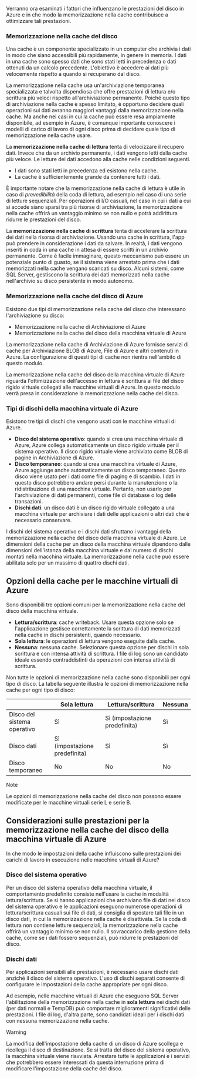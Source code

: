 Verranno ora esaminati i fattori che influenzano le prestazioni del disco in Azure e in che modo la memorizzazione nella cache contribuisce a ottimizzare tali prestazioni. 

### <a name="disk-caching"></a>Memorizzazione nella cache del disco

Una cache è un componente specializzato in un computer che archivia i dati in modo che siano accessibili più rapidamente, in genere in memoria. I dati in una cache sono spesso dati che sono stati letti in precedenza o dati ottenuti da un calcolo precedente. L'obiettivo è accedere ai dati più velocemente rispetto a quando si recuperano dal disco.

La memorizzazione nella cache usa un'archiviazione temporanea specializzata e talvolta dispendiosa che offre prestazioni di lettura e/o scrittura più veloci rispetto all'archiviazione permanente. Poiché questo tipo di archiviazione nella cache è spesso limitato, è opportuno decidere quali operazioni sui dati avranno maggiori vantaggi dalla memorizzazione nella cache. Ma anche nei casi in cui la cache può essere resa ampiamente disponibile, ad esempio in Azure, è comunque importante conoscere i modelli di carico di lavoro di ogni disco prima di decidere quale tipo di memorizzazione nella cache usare.

La **memorizzazione nella cache di lettura** tenta di velocizzare il recupero dati. Invece che da un archivio permanente, i dati vengono letti dalla cache più veloce. Le letture dei dati accedono alla cache nelle condizioni seguenti.

- I dati sono stati letti in precedenza ed esistono nella cache.
- La cache è sufficientemente grande da contenere tutti i dati.

È importante notare che la memorizzazione nella cache di lettura è utile in caso di _prevedibilità_ della coda di lettura, ad esempio nel caso di una serie di letture sequenziali. Per operazioni di I/O casuali, nel caso in cui i dati a cui si accede siano sparsi tra più risorse di archiviazione, la memorizzazione nella cache offrirà un vantaggio minimo se non nullo e potrà addirittura ridurre le prestazioni del disco.

La **memorizzazione nella cache di scrittura** tenta di accelerare la scrittura dei dati nella risorsa di archiviazione. Usando una cache in scrittura, l'app può prendere in considerazione i dati da salvare. In realtà, i dati vengono inseriti in coda in una cache in attesa di essere scritti in un archivio permanente. Come è facile immaginare, questo meccanismo può essere un potenziale punto di guasto, se il sistema viene arrestato prima che i dati memorizzati nella cache vengano scaricati su disco. Alcuni sistemi, come SQL Server, gestiscono la scrittura dei dati memorizzati nella cache nell'archivio su disco persistente in modo autonomo.  

### <a name="azure-disk-caching"></a>Memorizzazione nella cache del disco di Azure

Esistono due tipi di memorizzazione nella cache del disco che interessano l'archiviazione su disco:

- Memorizzazione nella cache di Archiviazione di Azure
- Memorizzazione nella cache del disco della macchina virtuale di Azure

La memorizzazione nella cache di Archiviazione di Azure fornisce servizi di cache per Archiviazione BLOB di Azure, File di Azure e altri contenuti in Azure. La configurazione di questi tipi di cache non rientra nell'ambito di questo modulo.

La memorizzazione nella cache del disco della macchina virtuale di Azure riguarda l'ottimizzazione dell'accesso in lettura e scrittura ai file del disco rigido virtuale collegati alle macchine virtuali di Azure. In questo modulo verrà presa in considerazione la memorizzazione nella cache del disco.

### <a name="azure-virtual-machine-disk-types"></a>Tipi di dischi della macchina virtuale di Azure

Esistono tre tipi di dischi che vengono usati con le macchine virtuali di Azure.

- **Disco del sistema operativo**: quando si crea una macchina virtuale di Azure, Azure collega automaticamente un disco rigido virtuale per il sistema operativo. Il disco rigido virtuale viene archiviato come BLOB di pagine in Archiviazione di Azure.
- **Disco temporaneo**: quando si crea una macchina virtuale di Azure, Azure aggiunge anche automaticamente un disco temporaneo. Questo disco viene usato per i dati come file di paging e di scambio. I dati in questo disco potrebbero andare persi durante la manutenzione o la ridistribuzione di una macchina virtuale. Pertanto, non usarlo per l'archiviazione di dati permanenti, come file di database o log delle transazioni.
- **Dischi dati**: un disco dati è un disco rigido virtuale collegato a una macchina virtuale per archiviare i dati delle applicazioni o altri dati che è necessario conservare.

I dischi del sistema operativo e i dischi dati sfruttano i vantaggi della memorizzazione nella cache del disco della macchina virtuale di Azure. Le dimensioni della cache per un disco della macchina virtuale dipendono dalle dimensioni dell'istanza della macchina virtuale e dal numero di dischi montati nella macchina virtuale. La memorizzazione nella cache può essere abilitata solo per un massimo di quattro dischi dati.

## <a name="cache-options-for-azure-vms"></a>Opzioni della cache per le macchine virtuali di Azure

Sono disponibili tre opzioni comuni per la memorizzazione nella cache del disco della macchina virtuale.

- **Lettura/scrittura**: cache writeback.  Usare questa opzione solo se l'applicazione gestisce correttamente la scrittura di dati memorizzati nella cache in dischi persistenti, quando necessario.
- **Sola lettura**: le operazioni di lettura vengono eseguite dalla cache.
- **Nessuna**: nessuna cache. Selezionare questa opzione per dischi in sola scrittura e con intensa attività di scrittura. I file di log sono un candidato ideale essendo contraddistinti da operazioni con intensa attività di scrittura.

Non tutte le opzioni di memorizzazione nella cache sono disponibili per ogni tipo di disco. La tabella seguente illustra le opzioni di memorizzazione nella cache per ogni tipo di disco:

| |**Sola lettura**  |**Lettura/scrittura**  |**Nessuna**  |
|---------|---------|---------|---------|
|Disco del sistema operativo     |   Sì      |   Sì (impostazione predefinita)     |   Sì      |
|Disco dati     |   Sì (impostazione predefinita)      |  Sì       |  Sì       |
|Disco temporaneo     |  No       |   No      |   No      |

> [!NOTE]
> Le opzioni di memorizzazione nella cache del disco non possono essere modificate per le macchine virtuali serie L e serie B.

## <a name="performance-considerations-for-azure-vm-disk-caching"></a>Considerazioni sulle prestazioni per la memorizzazione nella cache del disco della macchina virtuale di Azure

In che modo le impostazioni della cache influiscono sulle prestazioni dei carichi di lavoro in esecuzione nelle macchine virtuali di Azure?

### <a name="os-disk"></a>Disco del sistema operativo

Per un disco del sistema operativo della macchina virtuale, il comportamento predefinito consiste nell'usare la cache in modalità lettura/scrittura. Se si hanno applicazioni che archiviano file di dati nel disco del sistema operativo e le applicazioni eseguono numerose operazioni di lettura/scrittura casuali sui file di dati, si consiglia di spostare tali file in un disco dati, in cui la memorizzazione nella cache è disattivata. Se la coda di lettura non contiene letture sequenziali, la memorizzazione nella cache offrirà un vantaggio minimo se non nullo. Il sovraccarico della gestione della cache, come se i dati fossero sequenziali, può ridurre le prestazioni del disco.

### <a name="data-disks"></a>Dischi dati

Per applicazioni sensibili alle prestazioni, è necessario usare dischi dati anziché il disco del sistema operativo. L'uso di dischi separati consente di configurare le impostazioni della cache appropriate per ogni disco.

Ad esempio, nelle macchine virtuali di Azure che eseguono SQL Server l'abilitazione della memorizzazione nella cache in **sola lettura** nei dischi dati (per dati normali e TempDB) può comportare miglioramenti significativi delle prestazioni. I file di log, d'altra parte, sono candidati ideali per i dischi dati con nessuna memorizzazione nella cache.

> [!WARNING]
> La modifica dell'impostazione della cache di un disco di Azure scollega e ricollega il disco di destinazione. Se si tratta del disco del sistema operativo, la macchina virtuale viene riavviata. Arrestare tutte le applicazioni e i servizi che potrebbero essere interessati da questa interruzione prima di modificare l'impostazione della cache del disco.
>
>